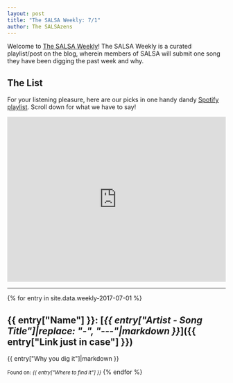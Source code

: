 ```yaml
---
layout: post
title: "The SALSA Weekly: 7/1"
author: The SALSAzens
---
```


Welcome to [The SALSA Weekly](/weekly)! The SALSA Weekly is a curated playlist/post on the blog, wherein members of SALSA will submit one song they have been digging the past week and why.

<style>
iframe { margin: 0 auto; display: block; width: 100%; }
</style>

## The List

For your listening pleasure, here are our picks in one handy dandy [Spotify playlist](https://open.spotify.com/user/lunostophiles/playlist/2XHT7KCaxOcVvTqb7pMIDD). Scroll down for what we have to say!

<iframe src="https://open.spotify.com/embed/user/lunostophiles/playlist/2XHT7KCaxOcVvTqb7pMIDD" width="300" height="380" frameborder="0" allowtransparency="true"></iframe>

-----

{% for entry in site.data.weekly-2017-07-01 %}
## {{ entry["Name"] }}: [*{{ entry["Artist - Song Title"]|replace: "-", "---"|markdown }}*]({{ entry["Link just in case"] }})

{{ entry["Why you dig it"]|markdown }}

<small>Found on: <em>{{ entry["Where to find it"] }}</em></small>
{% endfor %}
